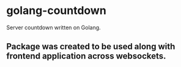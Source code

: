 # golang-countdown
Server countdown written on Golang.

## Package was created to be used along with frontend application across websockets.
